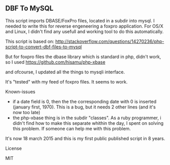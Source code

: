 DBF To MySQL
------------

This script imports DBASE/FoxPro files, located in a subdir into mysql. I needed to write this for reverse
engeneering a foxpro application. For OS/X and Linux, I didn't find any usefull and working tool to do this
automatically.

This script is based on: http://stackoverflow.com/questions/14270236/php-script-to-convert-dbf-files-to-mysql 

But for foxpro files the dbase library which is standard in php, didn't work, so I used https://github.com/hisamu/php-xbase

and ofcourse, I updated all the things to mysqli interface.

It's "tested" with my feed of foxpro files. It seems to work.

Known-issues
- if a date field is 0, then the the corresponding date with 0 is inserted (january first, 1970). This is a bug, but it needs 2 other lines (and it's now too late)
- the php-xbase thing is in the subdir "classes". As a ruby programmer, i didn't find how to make this separate whithin the day, I spent on solving this problem. If someone can help me with this problem.


It's now 18 march 2015 and this is my first public published script in 8 years.

License

MIT